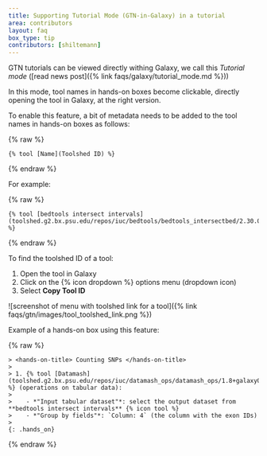 ```yaml
---
title: Supporting Tutorial Mode (GTN-in-Galaxy) in a tutorial
area: contributors
layout: faq
box_type: tip
contributors: [shiltemann]
---
```


GTN tutorials can be viewed directly withing Galaxy, we call this *Tutorial mode* ([read news post]({% link faqs/galaxy/tutorial_mode.md %}))

In this mode, tool names in hands-on boxes become clickable, directly opening the tool in Galaxy, at the right version.

To enable this feature, a bit of metadata needs to be added to the tool names in hands-on boxes as follows:

{% raw %}
```
{% tool [Name](Toolshed ID) %}
```
{% endraw %}

For example:

{% raw %}
```
{% tool [bedtools intersect intervals](toolshed.g2.bx.psu.edu/repos/iuc/bedtools/bedtools_intersectbed/2.30.0+galaxy1) %}
```
{% endraw %}

To find the toolshed ID of a tool:

1. Open the tool in Galaxy
2. Click on the {% icon dropdown %} options menu (dropdown icon)
3. Select **Copy Tool ID**

  ![screenshot of menu with toolshed link for a tool]({% link faqs/gtn/images/tool_toolshed_link.png %})

Example of a hands-on box using this feature:

{% raw %}
```
> <hands-on-title> Counting SNPs </hands-on-title>
>
> 1. {% tool [Datamash](toolshed.g2.bx.psu.edu/repos/iuc/datamash_ops/datamash_ops/1.8+galaxy0) %} (operations on tabular data):
>
>    - *"Input tabular dataset"*: select the output dataset from **bedtools intersect intervals** {% icon tool %}
>    - *"Group by fields"*: `Column: 4` (the column with the exon IDs)
>
{: .hands_on}
```
{% endraw %}
